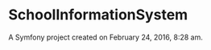 SchoolInformationSystem
=======================

A Symfony project created on February 24, 2016, 8:28 am.
